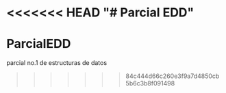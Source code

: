 <<<<<<< HEAD
"# Parcial EDD" 
=======
# ParcialEDD
parcial no.1 de estructuras de datos
>>>>>>> 84c444d66c260e3f9a7d4850cb5b6c3b8f091498
